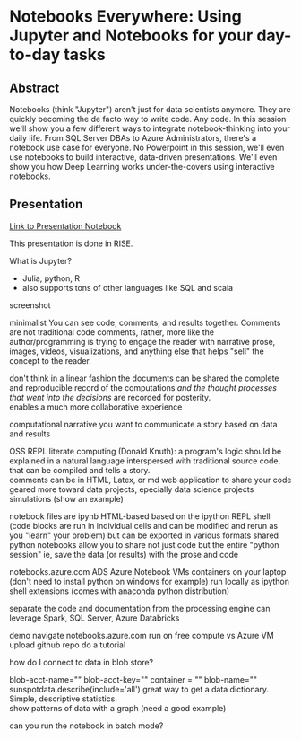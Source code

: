 # Notebooks Everywhere:  Using Jupyter and Notebooks for your day-to-day tasks

## Abstract

Notebooks (think "Jupyter") aren't just for data scientists anymore. They are quickly becoming the de facto way to write code. Any code. In this session we'll show you a few different ways to integrate notebook-thinking into your daily life. From SQL Server DBAs to Azure Administrators, there's a notebook use case for everyone. No Powerpoint in this session, we'll even use notebooks to build interactive, data-driven presentations. We'll even show you how Deep Learning works under-the-covers using interactive notebooks. 

## Presentation

[Link to Presentation Notebook](TODO.md)

This presentation is done in RISE.  

What is Jupyter?

* Julia, python, R
* also supports tons of other languages like SQL and scala

screenshot

minimalist
You can see code, comments, and results together.  Comments are not traditional code comments, rather, more like the author/programming is trying to engage the reader with narrative prose, images, videos, visualizations, and anything else that helps "sell" the concept to the reader.  

don't think in a linear fashion 
the documents can be shared
the complete and reproducible record of the computations *and the thought processes that went into the decisions* are recorded for posterity.  
enables a much more collaborative experience

computational narrative
you want to communicate a story based on data and results

OSS
REPL
    literate computing (Donald Knuth):  a program's logic should be explained in a natural language interspersed with traditional source code, that can be compiled and tells a story.  
    comments can be in HTML, Latex, or md
web application to share your code
geared more toward data projects, epecially data science projects
simulations (show an example)

notebook files are ipynb 
    HTML-based
    based on the ipython REPL shell (code blocks are run in individual cells and can be modified and rerun as you "learn" your problem)
    but can be exported in various formats 
    shared python notebooks allow you to share not just code but the entire "python session"
    ie, save the data (or results) with the prose and code
    

notebooks.azure.com
ADS
Azure Notebook VMs
containers on your laptop (don't need to install python on windows for example)
run locally as ipython shell extensions (comes with anaconda python distribution)




separate the code and documentation from the processing engine
    can leverage Spark, SQL Server, Azure Databricks

demo
    navigate notebooks.azure.com
    run on free compute vs Azure VM
    upload github repo
        do a tutorial

how do I connect to data in blob store?  

blob-acct-name=""
blob-acct-key=""
container = ""
blob-name=""
sunspotdata.describe(include='all')  great way to get a data dictionary.  Simple, descriptive statistics.  
show patterns of data with a graph (need a good example)

can you run the notebook in batch mode?  



